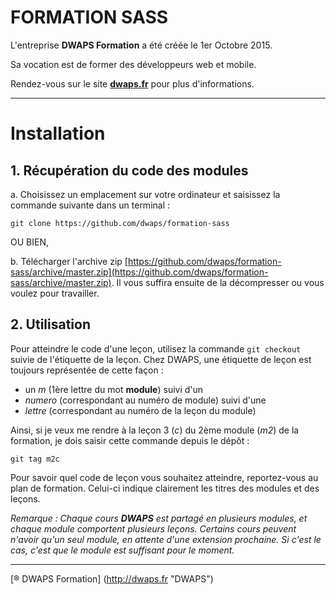 # FORMATION SASS
L'entreprise **DWAPS Formation** a été créée le 1er Octobre 2015.

Sa vocation est de former des développeurs web et mobile.

Rendez-vous sur le site **[dwaps.fr](http://dwaps.fr "DWAPS")** pour plus d'informations.

---

# Installation
## 1. Récupération du code des modules

  a. Choisissez un emplacement sur votre ordinateur et saisissez la commande suivante dans un terminal :
    
    git clone https://github.com/dwaps/formation-sass

OU BIEN,

  b. Télécharger l'archive zip [https://github.com/dwaps/formation-sass/archive/master.zip](https://github.com/dwaps/formation-sass/archive/master.zip). Il vous suffira ensuite de la décompresser ou vous voulez pour travailler.


## 2. Utilisation
Pour atteindre le code d'une leçon, utilisez la commande `git checkout` suivie de l'étiquette de la leçon. Chez DWAPS, une étiquette de leçon est toujours représentée de cette façon :

* un *m* (1ère lettre du mot **module**) suivi d'un
* *numero* (correspondant au numéro de module) suivi d'une
* *lettre* (correspondant au numéro de la leçon du module)

Ainsi, si je veux me rendre à la leçon 3 (*c*) du 2ème module (*m2*) de la formation, je dois saisir cette commande depuis le dépôt :

    git tag m2c

Pour savoir quel code de leçon vous souhaitez atteindre, reportez-vous au plan de formation. Celui-ci indique clairement les titres des modules et des leçons.

*Remarque : Chaque cours **DWAPS** est partagé en plusieurs modules, et chaque module comportent plusieurs leçons. Certains cours peuvent n'avoir qu'un seul module, en attente d'une extension prochaine. Si c'est le cas, c'est que le module est suffisant pour le moment.*

---

[® DWAPS Formation] (http://dwaps.fr "DWAPS")
